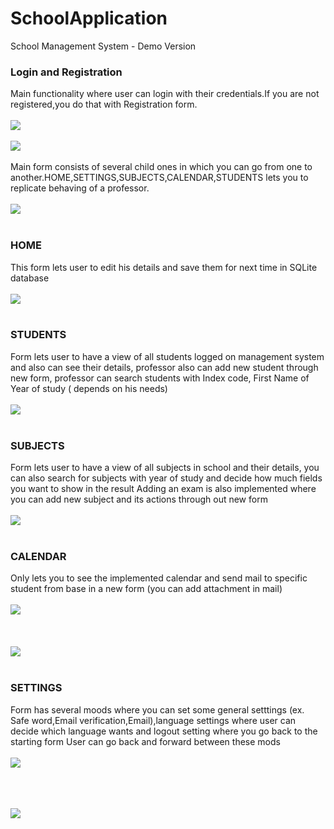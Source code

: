# SchoolApplication
 

School Management System - Demo Version

### Login and Registration
Main functionality where user can login with their credentials.If you are not registered,you do that with Registration form.
</br></br>
![](AppImages/slika1.png)
</br></br>
![](AppImages/slika2.png)
</br></br>
Main form consists of several child ones in which you can go from one to another.HOME,SETTINGS,SUBJECTS,CALENDAR,STUDENTS lets you to replicate behaving of a professor.
</br></br>
![](AppImages/slika3.png)
</br></br>

### HOME
This form lets user to edit his details and save them for next time in SQLite database
</br></br>
![](AppImages/slika4.png)
</br></br>

### STUDENTS
Form lets user to have a view of all students logged on management system and also can see their details, professor also can add new student through new form,
professor can search students with Index code, First Name of Year of study ( depends on his needs) 
</br></br>
![](AppImages/slika5.png)
</br></br>


### SUBJECTS 
Form lets user to have a view of all subjects in school and their details, you can also search for subjects with year of study and decide how much fields you want
to show in the result
Adding an exam is also implemented where you can add new subject and its actions through out new form
</br></br>
![](AppImages/slika6.png)
</br></br>

### CALENDAR 
Only lets you to see the implemented calendar and send mail to specific student from base in a new form (you can add attachment in mail)
</br></br>
![](AppImages/slika7.png)
</br></br>
</br></br>
![](AppImages/slika8.png)
</br></br>

### SETTINGS 
Form has several moods where you can set some general setttings (ex. Safe word,Email verification,Email),language settings where user can decide which language wants
and logout setting where you go back to the starting form
User can go back and forward between these mods
</br></br>
![](AppImages/slika9.png)
</br></br>

</br></br>
![](AppImages/slika10.png)
</br></br>

